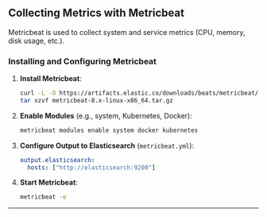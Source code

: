 
## **Collecting Metrics with Metricbeat**
Metricbeat is used to collect system and service metrics (CPU, memory, disk usage, etc.).

### **Installing and Configuring Metricbeat**
1. **Install Metricbeat**:
   ```sh
   curl -L -O https://artifacts.elastic.co/downloads/beats/metricbeat/metricbeat-8.x-linux-x86_64.tar.gz
   tar xzvf metricbeat-8.x-linux-x86_64.tar.gz
   ```
2. **Enable Modules** (e.g., system, Kubernetes, Docker):
   ```sh
   metricbeat modules enable system docker kubernetes
   ```
3. **Configure Output to Elasticsearch** (`metricbeat.yml`):
   ```yaml
   output.elasticsearch:
     hosts: ["http://elasticsearch:9200"]
   ```
4. **Start Metricbeat**:
   ```sh
   metricbeat -e
   ```

---
